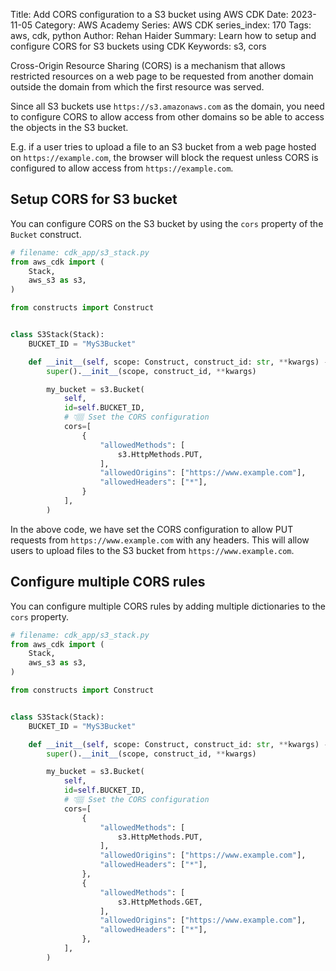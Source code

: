 Title: Add CORS configuration to a S3 bucket using AWS CDK
Date: 2023-11-05
Category: AWS Academy
Series: AWS CDK
series_index: 170
Tags: aws, cdk, python
Author: Rehan Haider
Summary: Learn how to setup and configure CORS for S3 buckets using CDK
Keywords: s3, cors


Cross-Origin Resource Sharing (CORS) is a mechanism that allows restricted resources on a web page to be requested from another domain outside the domain from which the first resource was served. 

Since all S3 buckets use `https://s3.amazonaws.com` as the domain, you need to configure CORS to allow access from other domains so be able to access the objects in the S3 bucket.

E.g. if a user tries to upload a file to an S3 bucket from a web page hosted on `https://example.com`, the browser will block the request unless CORS is configured to allow access from `https://example.com`.


## Setup CORS for S3 bucket

You can configure CORS on the S3 bucket by using the `cors` property of the `Bucket` construct.


```python
# filename: cdk_app/s3_stack.py
from aws_cdk import (
    Stack,
    aws_s3 as s3,
)

from constructs import Construct


class S3Stack(Stack):
    BUCKET_ID = "MyS3Bucket"

    def __init__(self, scope: Construct, construct_id: str, **kwargs) -> None:
        super().__init__(scope, construct_id, **kwargs)

        my_bucket = s3.Bucket(
            self,
            id=self.BUCKET_ID,
            # 👇🏽 Sset the CORS configuration
            cors=[
                {
                    "allowedMethods": [
                        s3.HttpMethods.PUT,
                    ],
                    "allowedOrigins": ["https://www.example.com"],
                    "allowedHeaders": ["*"],
                }
            ],
        )
```

In the above code, we have set the CORS configuration to allow PUT requests from `https://www.example.com` with any headers. This will allow users to upload files to the S3 bucket from `https://www.example.com`.


## Configure multiple CORS rules

You can configure multiple CORS rules by adding multiple dictionaries to the `cors` property.

```python
# filename: cdk_app/s3_stack.py
from aws_cdk import (
    Stack,
    aws_s3 as s3,
)

from constructs import Construct


class S3Stack(Stack):
    BUCKET_ID = "MyS3Bucket"

    def __init__(self, scope: Construct, construct_id: str, **kwargs) -> None:
        super().__init__(scope, construct_id, **kwargs)

        my_bucket = s3.Bucket(
            self,
            id=self.BUCKET_ID,
            # 👇🏽 Sset the CORS configuration
            cors=[
                {
                    "allowedMethods": [
                        s3.HttpMethods.PUT,
                    ],
                    "allowedOrigins": ["https://www.example.com"],
                    "allowedHeaders": ["*"],
                },
                {
                    "allowedMethods": [
                        s3.HttpMethods.GET,
                    ],
                    "allowedOrigins": ["https://www.example.com"],
                    "allowedHeaders": ["*"],
                },
            ],
        )
